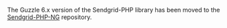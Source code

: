 The Guzzle 6.x version of the Sendgrid-PHP library has been moved to the [Sendgrid-PHP-NG](https://github.com/taz77/sendgrid-php-ng) repository.
